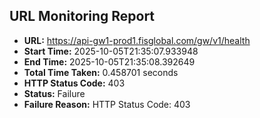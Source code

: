 ## URL Monitoring Report

- **URL:** https://api-gw1-prod1.fisglobal.com/gw/v1/health
- **Start Time:** 2025-10-05T21:35:07.933948
- **End Time:** 2025-10-05T21:35:08.392649
- **Total Time Taken:** 0.458701 seconds
- **HTTP Status Code:** 403
- **Status:** Failure
- **Failure Reason:** HTTP Status Code: 403
